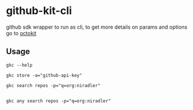 # github-kit-cli

github sdk wrapper to run as cli, to get more details on params and options go to [octokit](https://octokit.github.io/rest.js)

## Usage

```
gkc --help
```

```
gkc store -a="github-api-key"
```

```
gkc search repos -p="q=org:niradler"
```

```

gkc any search repos -p="q=org:niradler"
```

